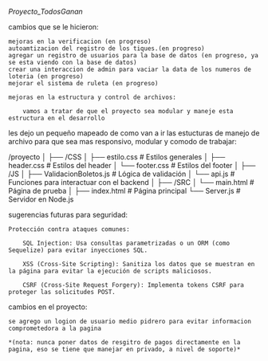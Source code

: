 *Proyecto_TodosGanan*

 cambios que se le hicieron:

    mejoras en la verificacion (en progreso)
    autoamtizacion del registro de los tiques.(en progreso)
    agregar un registro de usuarios para la base de datos (en progreso, ya se esta viendo con la base de datos)
    crear una interaccion de admin para vaciar la data de los numeros de loteria (en progreso)
    mejorar el sistema de ruleta (en progreso)

    mejoras en la estructura y control de archivos:

        vamos a tratar de que el proyecto sea modular y maneje esta estructura en el desarrollo

les dejo un pequeño mapeado de como van a ir las estucturas de manejo de archivo para que sea mas responsivo,
modular y comodo de trabajar:

/proyecto
│
├── /CSS
│   ├── estilo.css       # Estilos generales
│   ├── header.css       # Estilos del header
│   └── footer.css       # Estilos del footer
│
├── /JS
│   ├── ValidacionBoletos.js  # Lógica de validación
│   └── api.js                # Funciones para interactuar con el backend
│
├── /SRC
│   └── main.html         # Página de prueba
│
├── index.html            # Página principal
└── Server.js             # Servidor en Node.js

sugerencias futuras para seguridad:

    Protección contra ataques comunes:

        SQL Injection: Usa consultas parametrizadas o un ORM (como Sequelize) para evitar inyecciones SQL.

        XSS (Cross-Site Scripting): Sanitiza los datos que se muestran en la página para evitar la ejecución de scripts maliciosos.

        CSRF (Cross-Site Request Forgery): Implementa tokens CSRF para proteger las solicitudes POST.

cambios en el proyecto:

    se agrego un logion de usuario medio pidrero para evitar informacion comprometedora a la pagina

    *(nota: nunca poner datos de resgitro de pagos directamente en la pagina, eso se tiene que manejar en privado, a nivel de soporte)*